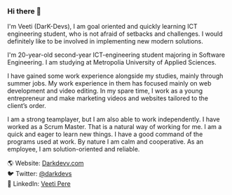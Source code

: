 ### Hi there 👋
I'm Veeti (DarK-Devs), I am goal oriented and quickly learning ICT engineering student, who is not afraid of setbacks and challenges. I would definitely like to be involved in implementing new modern solutions.

I'm 20-year-old second-year ICT-engineering student majoring in Software Engineering. I am studying at Metropolia University of Applied Sciences.

I have gained some work experience alongside my studies, mainly through summer jobs. My work experience in them has focused mainly on web development and video editing. In my spare time, I work as a young entrepreneur and make marketing videos and websites tailored to the client’s order.

I am a strong teamplayer, but I am also able to work independently. I have worked as a Scrum Master. That is a natural way of working for me. I am a quick and eager to learn new things. I have a good command of the programs used at work. By nature I am calm and cooperative. As an employee, I am solution-oriented and reliable.


🌎 Website: [Darkdevv.com](https://Darkdevv.com)  
🐦 Twitter: [@darkdevs](https://twitter.com/darkdevs)  
💼 LinkedIn: [Veeti Pere](https://www.linkedin.com/in/veeti-pere-948067180/)
